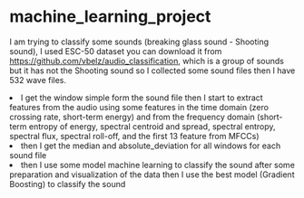 # machine_learning_project
I am trying to classify some sounds (breaking glass sound - Shooting sound), I used ESC-50 dataset you can download it from  https://github.com/vbelz/audio_classification, which is a group of sounds but it has not the Shooting sound so I collected some sound files then I have 532 wave files.

<li>I get the window simple form the sound file then I start to extract features from the audio using some features in the time domain (zero crossing rate, short-term energy) and from the frequency domain (short-term entropy of energy, spectral centroid and spread, spectral entropy, spectral flux, spectral roll-off,  and the first 13 feature from MFCCs)</li>
<li>then I get the median and  absolute_deviation for all windows for each sound file</li>
<li>then I use some model machine learning to classify the sound after some preparation and visualization of the data  then I use the best model (Gradient Boosting) to classify the sound</li>



